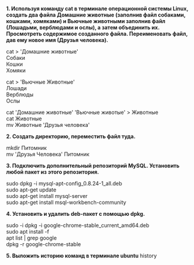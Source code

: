 **1. Используя команду cat в терминале операционной системы Linux, создать два файла Домашние животные (заполнив файл собаками, кошками, хомяками) и Вьючные животными заполнив файл (Лошадьми, верблюдами и ослы), а затем объединить их. Просмотреть содержимое созданного файла. Переименовать файл, дав ему новое имя (Друзья человека).**

cat > 'Домашние животные'\
Собаки\
Кошки\
Хомяки

cat > 'Вьючные Животные'\
Лошади\
Верблюды\
Ослы

cat 'Домашние животные' 'Вьючные животые' > Животные\
cat Животные\
mv Животные 'Друзья человека'

**2. Создать директорию, переместить файл туда.**

mkdir Питомник\
mv 'Друзья Человека' Питомник

**3. Подключить дополнительный репозиторий MySQL. Установить любой пакет из этого репозитория.**

sudo dpkg -i mysql-apt-config_0.8.24-1_all.deb\
sudo apt-get update\
sudo apt-get install mysql-server\
sudo apt-get install msql-workbench-community

**4. Установить и удалить deb-пакет с помощью dpkg.**

sudo -i dpkg -i google-chrome-stable_current_amd64.deb\
sudo apt install -f\
apt list | grep google\
dpkg -r google-chrome-stable

**5. Выложить историю команд в терминале ubuntu**
history